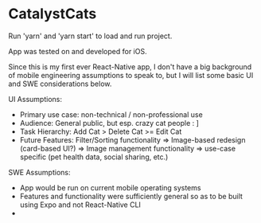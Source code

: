 # CatalystCats

Run 'yarn' and 'yarn start' to load and run project.

App was tested on and developed for iOS. 

Since this is my first ever React-Native app, 
I don't have a big background of mobile engineering assumptions to speak to, 
but I will list some basic UI and SWE considerations below.

UI Assumptions:
- Primary use case: non-technical / non-professional use
- Audience: General public, but esp. crazy cat people : ]
- Task Hierarchy: Add Cat > Delete Cat >= Edit Cat
- Future Features: Filter/Sorting functionality => Image-based redesign (card-based UI?) => Image management functionality => use-case specific (pet health data, social sharing, etc.)

SWE Assumptions: 
- App would be run on current mobile operating systems
- Features and functionality were sufficiently general so as to be built using Expo and not React-Native CLI
- 

